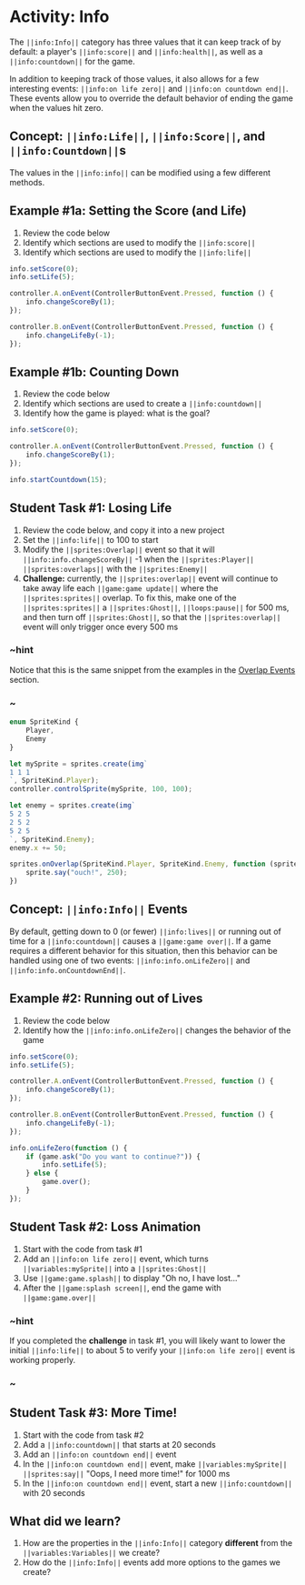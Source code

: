 # Activity: Info

The ``||info:Info||`` category has three values that it can keep track of by default: a player's ``||info:score||`` and ``||info:health||``, as well as a ``||info:countdown||`` for the game.

In addition to keeping track of those values, it also allows for a few interesting events: ``||info:on life zero||`` and ``||info:on countdown end||``. These events allow you to override the default behavior of ending the game when the values hit zero.

## Concept: ``||info:Life||``, ``||info:Score||``, and ``||info:Countdown||``s

The values in the ``||info:info||`` can be modified using a few different methods.

## Example #1a: Setting the Score (and Life)

1. Review the code below
2. Identify which sections are used to modify the ``||info:score||``
3. Identify which sections are used to modify the ``||info:life||``

```typescript
info.setScore(0);
info.setLife(5);

controller.A.onEvent(ControllerButtonEvent.Pressed, function () {
    info.changeScoreBy(1);
});

controller.B.onEvent(ControllerButtonEvent.Pressed, function () {
    info.changeLifeBy(-1);
});
```

## Example #1b: Counting Down

1. Review the code below
2. Identify which sections are used to create a ``||info:countdown||``
3. Identify how the game is played: what is the goal?

```typescript
info.setScore(0);

controller.A.onEvent(ControllerButtonEvent.Pressed, function () {
    info.changeScoreBy(1);
});

info.startCountdown(15);
```

## Student Task #1: Losing Life

1. Review the code below, and copy it into a new project
2. Set the ``||info:life||`` to 100 to start
3. Modify the ``||sprites:Overlap||`` event so that it will ``||info:info.changeScoreBy||`` -1 when the ``||sprites:Player||`` ``||sprites:overlaps||`` with the ``||sprites:Enemy||``
4. **Challenge:** currently, the ``||sprites:overlap||`` event will continue to take away life each ``||game:game update||`` where the ``||sprites:sprites||`` overlap. To fix this, make one of the ``||sprites:sprites||`` a ``||sprites:Ghost||``, ``||loops:pause||`` for 500 ms, and then turn off ``||sprites:Ghost||``, so that the ``||sprites:overlap||`` event will only trigger once every 500 ms

### ~hint

Notice that this is the same snippet from the examples in the [Overlap Events](/courses/csintro3/events/overlap) section.

### ~

```typescript
enum SpriteKind {
    Player,
    Enemy
}

let mySprite = sprites.create(img`
1 1 1
`, SpriteKind.Player);
controller.controlSprite(mySprite, 100, 100);

let enemy = sprites.create(img`
5 2 5
2 5 2
5 2 5
`, SpriteKind.Enemy);
enemy.x += 50;

sprites.onOverlap(SpriteKind.Player, SpriteKind.Enemy, function (sprite: Sprite, otherSprite: Sprite) {
    sprite.say("ouch!", 250);
})
```

## Concept: ``||info:Info||`` Events

By default, getting down to 0 (or fewer) ``||info:lives||`` or running out of time for a ``||info:countdown||`` causes a ``||game:game over||``. If a game requires a different behavior for this situation, then this behavior can be handled using one of two events: ``||info:info.onLifeZero||`` and ``||info:info.onCountdownEnd||``.

## Example #2: Running out of Lives

1. Review the code below
2. Identify how the ``||info:info.onLifeZero||`` changes the behavior of the game

```typescript
info.setScore(0);
info.setLife(5);

controller.A.onEvent(ControllerButtonEvent.Pressed, function () {
    info.changeScoreBy(1);
});

controller.B.onEvent(ControllerButtonEvent.Pressed, function () {
    info.changeLifeBy(-1);
});

info.onLifeZero(function () {
    if (game.ask("Do you want to continue?")) {
        info.setLife(5);
    } else {
        game.over();
    }
});
```

## Student Task #2: Loss Animation

1. Start with the code from task #1
2. Add an ``||info:on life zero||`` event, which turns ``||variables:mySprite||`` into a ``||sprites:Ghost||``
3. Use ``||game:game.splash||`` to display "Oh no, I have lost..."
4. After the ``||game:splash screen||``, end the game with ``||game:game.over||``

### ~hint

If you completed the **challenge** in task #1, you will likely want to lower the initial ``||info:life||`` to about 5 to verify your ``||info:on life zero||`` event is working properly.

### ~

## Student Task #3: More Time!

1. Start with the code from task #2
2. Add a ``||info:countdown||`` that starts at 20 seconds
3. Add an ``||info:on countdown end||`` event
4. In the ``||info:on countdown end||`` event, make ``||variables:mySprite||`` ``||sprites:say||`` "Oops, I need more time!" for 1000 ms
5. In the ``||info:on countdown end||`` event, start a new ``||info:countdown||`` with 20 seconds

## What did we learn?

1. How are the properties in the ``||info:Info||`` category **different** from the ``||variables:Variables||`` we create?
2. How do the ``||info:Info||`` events add more options to the games we create?
